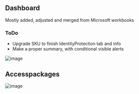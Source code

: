 ## Dashboard
Mostly added, adjusted and merged from Microsoft workbooks

### ToDo
- Upgrade SKU to finish IdentityProtection tab and info
- Make a proper summary, with conditional visible alerts

![image](https://github.com/user-attachments/assets/f306d0c6-a72e-4281-9bcd-6d6a7c15ff4a)

## Accesspackages
![image](https://github.com/user-attachments/assets/1a527e05-9234-4bae-99ac-4b7ff3a916d9)
